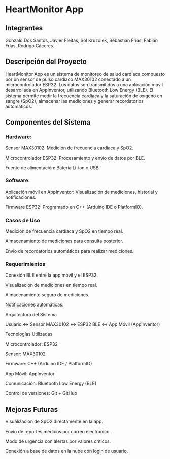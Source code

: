 # HeartMonitor App

## Integrantes

Gonzalo Dos Santos, Javier Fleitas, Sol Kruzolek, Sebastian Frias, Fabián Frías, Rodrigo Cáceres.

## Descripción del Proyecto

HeartMonitor App es un sistema de monitoreo de salud cardíaca compuesto por un sensor de pulso cardíaco MAX30102 conectado a un microcontrolador ESP32. Los datos son transmitidos a una aplicación móvil desarrollada en AppInventor, utilizando Bluetooth Low Energy (BLE). El sistema permite medir la frecuencia cardíaca y la saturación de oxígeno en sangre (SpO2), almacenar las mediciones y generar recordatorios automáticos.

## Componentes del Sistema

### Hardware:

Sensor MAX30102: Medición de frecuencia cardíaca y SpO2.

Microcontrolador ESP32: Procesamiento y envío de datos por BLE.

Fuente de alimentación: Batería Li-ion o USB.

### Software:

Aplicación móvil en AppInventor: Visualización de mediciones, historial y notificaciones.

Firmware ESP32: Programado en C++ (Arduino IDE o PlatformIO).

### Casos de Uso

Medición de frecuencia cardíaca y SpO2 en tiempo real.

Almacenamiento de mediciones para consulta posterior.

Envío de recordatorios automáticos para realizar mediciones.

### Requerimientos

Conexión BLE entre la app móvil y el ESP32.

Visualización de mediciones en tiempo real.

Almacenamiento seguro de mediciones.

Notificaciones automáticas.

Arquitectura del Sistema

Usuario ↔ Sensor MAX30102 ↔ ESP32 BLE ↔ App Móvil (AppInventor)

Tecnologías Utilizadas

Microcontrolador: ESP32

Sensor: MAX30102

Firmware: C++ (Arduino IDE / PlatformIO)

App Móvil: AppInventor

Comunicación: Bluetooth Low Energy (BLE)

Control de versiones: Git + GitHub

## Mejoras Futuras

Visualización de SpO2 directamente en la app.

Envío de reportes médicos por correo electrónico.

Modo de urgencia con alertas por valores críticos.

Conexión a base de datos en la nube con login de usuario.

